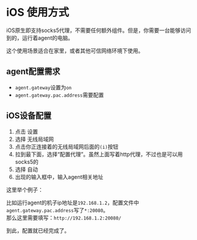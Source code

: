 # iOS 使用方式

iOS原生即支持socks5代理，不需要任何额外组件。但是，你需要一台能够访问到的，运行着agent的电脑。

这个使用场景适合在家里，或者其他可信网络环境下使用。

## agent配置需求

* `agent.gateway`设置为`on`
* `agent.gateway.pac.address`需要配置

## iOS设备配置

1. 点击 设置
2. 选择 无线局域网
3. 点击你正连接着的无线局域网后面的`(i)`按钮
4. 拉到最下面，选择“配置代理”。虽然上面写着http代理，不过也是可以用socks5的
5. 选择 自动
6. 出现的输入框中，输入agent相关地址

这里举个例子：

比如运行agent的机子ip地址是`192.168.1.2`，配置文件中`agent.gateway.pac.address`写了`*:20080`。  
那么这里需要填写：`http://192.168.1.2:20080/`

到此，配置就已经完成了。
